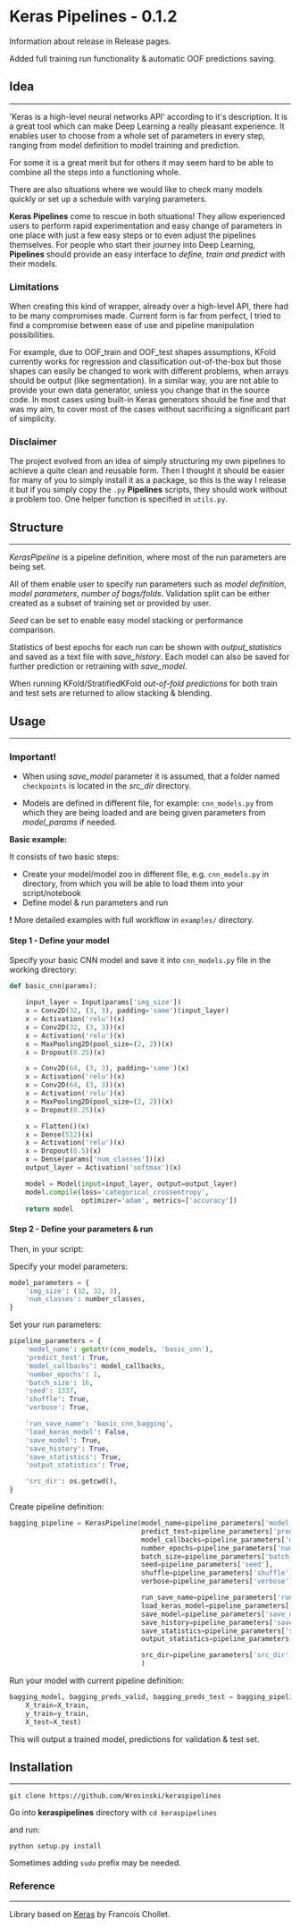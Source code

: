 # Keras Pipelines - 0.1.2

Information about release in Release pages.

Added full training run functionality & automatic OOF predictions saving.

## Idea

--------------------------------------------------------------------------------

'Keras is a high-level neural networks API' according to it's description. It is a great tool which can make Deep Learning a really pleasant experience. It enables user to choose from a whole set of parameters in every step, ranging from model definition to model training and prediction.

For some it is a great merit but for others it may seem hard to be able to combine all the steps into a functioning whole.

There are also situations where we would like to check many models quickly or set up a schedule with varying parameters.

**Keras Pipelines** come to rescue in both situations! They allow experienced users to perform rapid experimentation and easy change of parameters in one place with just a few easy steps or to even adjust the pipelines themselves. For people who start their journey into Deep Learning, **Pipelines** should provide an easy interface to _define, train and predict_ with their models.

### Limitations

When creating this kind of wrapper, already over a high-level API, there had to be many compromises made. Current form is far from perfect, I tried to find a compromise between ease of use and pipeline manipulation possibilities.

For example, due to OOF_train and OOF_test shapes assumptions, KFold currently works for regression and classification out-of-the-box but those shapes can easily be changed to work with different problems, when arrays should be output (like segmentation). In a similar way, you are not able to provide your own data generator, unless you change that in the source code. In most cases using built-in Keras generators should be fine and that was my aim, to cover most of the cases without sacrificing a significant part of simplicity.

### Disclaimer

The project evolved from an idea of simply structuring my own pipelines to achieve a quite clean and reusable form. Then I thought it should be easier for many of you to simply install it as a package, so this is the way I release it but if you simply copy the `.py` **Pipelines** scripts, they should work without a problem too. One helper function is specified in `utils.py`.

## Structure

--------------------------------------------------------------------------------

_KerasPipeline_ is a pipeline definition, where most of the run parameters are being set.

All of them enable user to specify run parameters such as _model definition_, _model parameters_, _number of bags/folds_. Validation split can be either created as a subset of training set or provided by user.

_Seed_ can be set to enable easy model stacking or performance comparison.

Statistics of best epochs for each run can be shown with _output_statistics_ and saved as a text file with _save_history_. Each model can also be saved for further prediction or retraining with _save_model_.

When running KFold/StratifiedKFold _out-of-fold predictions_ for both train and test sets are returned to allow stacking & blending.

## Usage

--------------------------------------------------------------------------------

### Important!

- When using _save_model_ parameter it is assumed, that a folder named `checkpoints` is located in the _src_dir_ directory.

- Models are defined in different file, for example: `cnn_models.py` from which they are being loaded and are being given parameters from _model_params_ if needed.

**Basic example:**

It consists of two basic steps:

- Create your model/model zoo in different file, e.g. `cnn_models.py` in directory, from which you will be able to load them into your script/notebook
- Define model & run parameters and run

**!** More detailed examples with full workflow in `examples/` directory.

#### Step 1 - Define your model

Specify your basic CNN model and save it into `cnn_models.py` file in the working directory:

```python
def basic_cnn(params):

    input_layer = Input(params['img_size'])
    x = Conv2D(32, (3, 3), padding='same')(input_layer)
    x = Activation('relu')(x)
    x = Conv2D(32, (3, 3))(x)
    x = Activation('relu')(x)
    x = MaxPooling2D(pool_size=(2, 2))(x)
    x = Dropout(0.25)(x)

    x = Conv2D(64, (3, 3), padding='same')(x)
    x = Activation('relu')(x)
    x = Conv2D(64, (3, 3))(x)
    x = Activation('relu')(x)
    x = MaxPooling2D(pool_size=(2, 2))(x)
    x = Dropout(0.25)(x)

    x = Flatten()(x)
    x = Dense(512)(x)
    x = Activation('relu')(x)
    x = Dropout(0.5)(x)
    x = Dense(params['num_classes'])(x)
    output_layer = Activation('softmax')(x)

    model = Model(input=input_layer, output=output_layer)
    model.compile(loss='categorical_crossentropy',
                  optimizer='adam', metrics=['accuracy'])
    return model
```

#### Step 2 - Define your parameters & run

Then, in your script:

Specify your model parameters:

```python
model_parameters = {
    'img_size': (32, 32, 3),
    'num_classes': number_classes,
}
```

Set your run parameters:

```python
pipeline_parameters = {
    'model_name': getattr(cnn_models, 'basic_cnn'),
    'predict_test': True,
    'model_callbacks': model_callbacks,
    'number_epochs': 1,
    'batch_size': 16,
    'seed': 1337,
    'shuffle': True,
    'verbose': True,

    'run_save_name': 'basic_cnn_bagging',
    'load_keras_model': False,
    'save_model': True,
    'save_history': True,
    'save_statistics': True,
    'output_statistics': True,

    'src_dir': os.getcwd(),
}
```

Create pipeline definition:

```python
bagging_pipeline = KerasPipeline(model_name=pipeline_parameters['model_name'],
                                 predict_test=pipeline_parameters['predict_test'],
                                 model_callbacks=pipeline_parameters['model_callbacks'],
                                 number_epochs=pipeline_parameters['number_epochs'],
                                 batch_size=pipeline_parameters['batch_size'],
                                 seed=pipeline_parameters['seed'],
                                 shuffle=pipeline_parameters['shuffle'],
                                 verbose=pipeline_parameters['verbose'],

                                 run_save_name=pipeline_parameters['run_save_name'],
                                 load_keras_model=pipeline_parameters['load_keras_model'],
                                 save_model=pipeline_parameters['save_model'],
                                 save_history=pipeline_parameters['save_history'],
                                 save_statistics=pipeline_parameters['save_statistics'],
                                 output_statistics=pipeline_parameters['output_statistics'],

                                 src_dir=pipeline_parameters['src_dir'],
                                 )
```

Run your model with current pipeline definition:

```python
bagging_model, bagging_preds_valid, bagging_preds_test = bagging_pipeline.bag_run(
    X_train=X_train,
    y_train=y_train,
    X_test=X_test)
```

This will output a trained model, predictions for validation & test set.

## Installation

--------------------------------------------------------------------------------

`git clone https://github.com/Wrosinski/keraspipelines`

Go into **keraspipelines** directory with `cd keraspipelines`

and run:

`python setup.py install`

Sometimes adding `sudo` prefix may be needed.

### Reference

--------------------------------------------------------------------------------

Library based on [Keras](https://github.com/fchollet/keras) by Francois Chollet.
